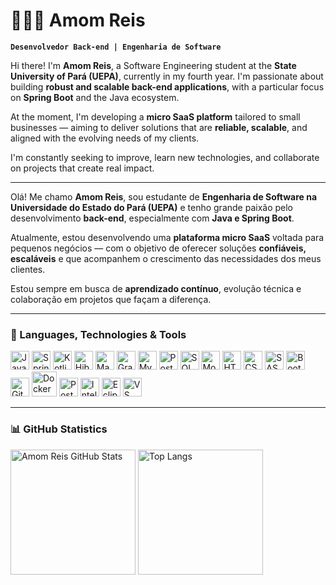 # 👨🏻‍💻 Amom Reis

**`Desenvolvedor Back-end | Engenharia de Software`**

Hi there! I'm **Amom Reis**, a Software Engineering student at the **State University of Pará (UEPA)**, currently in my fourth year. I'm passionate about building **robust and scalable back-end applications**, with a particular focus on **Spring Boot** and the Java ecosystem.

At the moment, I'm developing a **micro SaaS platform** tailored to small businesses — aiming to deliver solutions that are **reliable, scalable**, and aligned with the evolving needs of my clients.

I'm constantly seeking to improve, learn new technologies, and collaborate on projects that create real impact.

---

Olá! Me chamo **Amom Reis**, sou estudante de **Engenharia de Software na Universidade do Estado do Pará (UEPA)** e tenho grande paixão pelo desenvolvimento **back-end**, especialmente com **Java e Spring Boot**.

Atualmente, estou desenvolvendo uma **plataforma micro SaaS** voltada para pequenos negócios — com o objetivo de oferecer soluções **confiáveis, escaláveis** e que acompanhem o crescimento das necessidades dos meus clientes.

Estou sempre em busca de **aprendizado contínuo**, evolução técnica e colaboração em projetos que façam a diferença.

---

### 🤖 Languages, Technologies & Tools

<p align="left">
  <img src="https://cdn.jsdelivr.net/gh/devicons/devicon@latest/icons/java/java-original.svg" width="30" title="Java" />
  <img src="https://cdn.jsdelivr.net/gh/devicons/devicon@latest/icons/spring/spring-original.svg" width="30" title="Spring Boot" />
  <img src="https://cdn.jsdelivr.net/gh/devicons/devicon@latest/icons/kotlin/kotlin-original.svg" width="30" title="Kotlin" />
  <img src="https://cdn.jsdelivr.net/gh/devicons/devicon@latest/icons/hibernate/hibernate-original-wordmark.svg" width="30" title="Hibernate" />
  <img src="https://cdn.jsdelivr.net/gh/devicons/devicon@latest/icons/maven/maven-original.svg" width="30" title="Maven" />
  <img src="https://cdn.jsdelivr.net/gh/devicons/devicon@latest/icons/gradle/gradle-original.svg" width="30" title="Gradle" />
  <img src="https://cdn.jsdelivr.net/gh/devicons/devicon@latest/icons/mysql/mysql-original-wordmark.svg" width="30" title="MySQL" />
  <img src="https://cdn.jsdelivr.net/gh/devicons/devicon@latest/icons/postgresql/postgresql-original.svg" width="30" title="PostgreSQL" />
  <img src="https://cdn.jsdelivr.net/gh/devicons/devicon@latest/icons/microsoftsqlserver/microsoftsqlserver-original.svg" width="30" title="SQL Server" />
  <img src="https://cdn.jsdelivr.net/gh/devicons/devicon@latest/icons/mongodb/mongodb-plain.svg" width="30" title="MongoDB" />
  <img src="https://cdn.jsdelivr.net/gh/devicons/devicon@latest/icons/html5/html5-original.svg" width="30" title="HTML5" />
  <img src="https://cdn.jsdelivr.net/gh/devicons/devicon@latest/icons/css3/css3-original.svg" width="30" title="CSS3" />
  <img src="https://cdn.jsdelivr.net/gh/devicons/devicon@latest/icons/sass/sass-original.svg" width="30" title="SASS" />
  <img src="https://cdn.jsdelivr.net/gh/devicons/devicon@latest/icons/bootstrap/bootstrap-original.svg" width="30" title="Bootstrap" />
  <img src="https://cdn.jsdelivr.net/gh/devicons/devicon@latest/icons/git/git-original.svg" width="30" title="Git" />
  <img src="https://cdn.jsdelivr.net/gh/devicons/devicon@latest/icons/docker/docker-original.svg" width="40" title="Docker" />
  <img src="https://cdn.jsdelivr.net/gh/devicons/devicon@latest/icons/postman/postman-original.svg" width="30" title="Postman" />
  <img src="https://cdn.jsdelivr.net/gh/devicons/devicon@latest/icons/intellij/intellij-original.svg" width="30" title="IntelliJ IDEA" />
  <img src="https://cdn.jsdelivr.net/gh/devicons/devicon@latest/icons/eclipse/eclipse-original.svg" width="30" title="Eclipse" />
  <img src="https://cdn.jsdelivr.net/gh/devicons/devicon@latest/icons/vscode/vscode-original.svg" width="30" title="VS Code" />
</p>

---

### 📊 GitHub Statistics

<p align="left">
  <img 
    alt="Amom Reis GitHub Stats" 
    height="200" 
    src="https://github-readme-stats.vercel.app/api?username=AmomReis&show_icons=true&theme=dark&include_all_commits=true&count_private=true&locale=pt-br" 
  />
  <img 
    alt="Top Langs" 
    height="200" 
    src="https://github-readme-stats.vercel.app/api/top-langs/?username=AmomReis&theme=dark&layout=compact&custom_title=Linguagens&langs_count=9" 
  />
</p>
